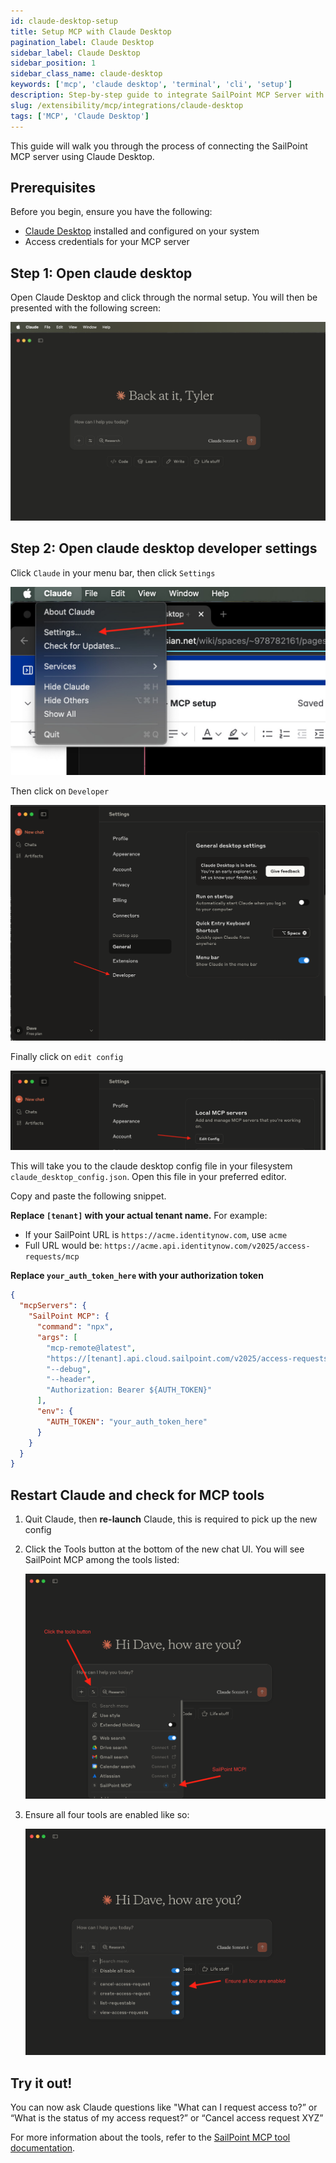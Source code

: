 ```yaml
---
id: claude-desktop-setup
title: Setup MCP with Claude Desktop
pagination_label: Claude Desktop
sidebar_label: Claude Desktop
sidebar_position: 1
sidebar_class_name: claude-desktop
keywords: ['mcp', 'claude desktop', 'terminal', 'cli', 'setup']
description: Step-by-step guide to integrate SailPoint MCP Server with Claude Desktop
slug: /extensibility/mcp/integrations/claude-desktop
tags: ['MCP', 'Claude Desktop']
---
```


This guide will walk you through the process of connecting the SailPoint MCP server using Claude Desktop.

## Prerequisites

Before you begin, ensure you have the following:

- [Claude Desktop](https://claude.ai/download) installed and configured on your system
- Access credentials for your MCP server

## Step 1: Open claude desktop

Open Claude Desktop and click through the normal setup. You will then be presented with the following screen:

![Claude Desktop](../img/claude-desktop.png)

## Step 2: Open claude desktop developer settings

Click `Claude` in your menu bar, then click `Settings`

![Claude Developer Settings](../img/claude-desktop-settings.jpg)

Then click on `Developer`

![Claude Developer](../img/claude-developer.png)

Finally click on `edit config`

![Claude Config](../img/claude-edit-config.png)

This will take you to the claude desktop config file in your filesystem `claude_desktop_config.json`. Open this file in your preferred editor.

Copy and paste the following snippet.

**Replace `[tenant]` with your actual tenant name.** For example:

- If your SailPoint URL is `https://acme.identitynow.com`, use `acme`
- Full URL would be: `https://acme.api.identitynow.com/v2025/access-requests/mcp`

**Replace `your_auth_token_here` with your authorization token**

```json
{
  "mcpServers": {
    "SailPoint MCP": {
      "command": "npx",
      "args": [
        "mcp-remote@latest",
        "https://[tenant].api.cloud.sailpoint.com/v2025/access-requests/mcp",
        "--debug",
        "--header",
        "Authorization: Bearer ${AUTH_TOKEN}"
      ],
      "env": {
        "AUTH_TOKEN": "your_auth_token_here"
      }
    }
  }
}
```

## **Restart Claude and check for MCP tools**

1. Quit Claude, then **re-launch** Claude, this is required to pick up the new config

2. Click the Tools button at the bottom of the new chat UI. You will see SailPoint MCP among the tools listed:

    ![Claude Tools](../img/claude-tools.png)

3. Ensure all four tools are enabled like so:

    ![Claude Tool Details](../img/claude-tool-details.png)

## **Try it out!**

You can now ask Claude questions like "What can I request access to?” or “What is the status of my access request?” or “Cancel access request XYZ”

For more information about the tools, refer to the [SailPoint MCP tool documentation](../available-tools.mdx).
